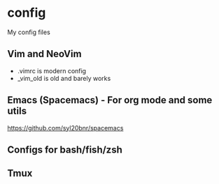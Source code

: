 # config
My config files

## Vim and NeoVim

* .vimrc is modern config
* _vim_old is old and barely works

## Emacs (Spacemacs) - For org mode and some utils

https://github.com/syl20bnr/spacemacs

## Configs for bash/fish/zsh

## Tmux
